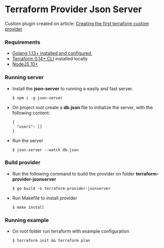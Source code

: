# Terraform Provider Json Server
Custom plugin created on article: [Creating the first terraform custom provider](https://aws.amazon.com/pt/sdk-for-node-js/)
   
### Requirements
   * [Golang 1.13+ installed and configured.](https://golang.org/doc/install)
   * [Terraform 0.14+ CLI](https://learn.hashicorp.com/tutorials/terraform/install-cli) installed locally
   * [NodeJS 10+](https://nodejs.org/en/download/)

### Running server
* Install the **json-server** to running a easily and fast server.
    ```shell
    $ npm i -g json-server
    ```
 * On project root create a **db.json** file to initialize the server, with the following content:
    ```
    {
      "users": []
    }
    ```
 * Run the server 
    ```
    $ json-server --watch db.json
    ```

### Build provider
* Run the following command to build the provider on folder **terraform-provider-jsonserver**
    ```
    $ go build -o terraform-provider-jsonserver
    ```
* Run Makefile to install provider
    ```
    $ make install
    ```
### Running example
* On root folder run terraform with example configuration 
    ```
    $ terraform init && terraform plan
    ```